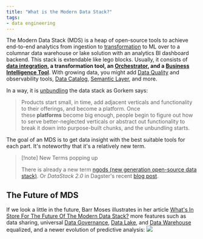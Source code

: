 ```yaml
---
title: "What is the Modern Data Stack?"
tags:
- data engineering
---
```

The Modern Data Stack (MDS) is a heap of open-source tools to achieve end-to-end analytics from ingestion to [transformation](term/data%20transformation.md) to ML over to a columnar data warehouse or lake solution with an analytics BI dashboard backend. This stack is extendable like lego blocks. Usually, it consists of **[data integration](term/data%20integration.md), a transformation tool, an [Orchestrator](term/data%20orchestrator.md), and a [Business Intelligence Tool](term/business%20intelligence%20tools.md)**. With growing data, you might add [Data Quality](term/data%20quality.md) and observability tools, [Data Catalog](term/data%20catalog.md), [Semantic Layer](term/semantic%20layer.md), and more.

In a way, it is [unbundling](https://blog.fal.ai/the-unbundling-of-airflow-2/) the data stack as Gorkem says:
> Products start small, in time, add adjacent verticals and functionality to their offerings, and become a platform. Once these **platforms** become big enough, people begin to figure out how to serve better-neglected verticals or abstract out functionality to break it down into purpose-built chunks, and the unbundling starts.

The goal of an MDS is to get data insight with the best suitable tools for each part. It's noteworthy that it's a relatively new term.

> [!note] New Terms popping up
>
> There is already a new term [ngods (new generation open-source data stack)](https://blog.devgenius.io/modern-data-stack-demo-5d75dcdfba50). Or *DataStack 2.0* in Dagster's recent [blog post](https://dagster.io/blog/evolution-iq-case-study).

## The Future of MDS
If we look a little in the future, Barr Moses illustrates in her article [What's In Store For The Future Of The Modern Data Stack?](https://www.montecarlodata.com/blog-the-future-of-the-modern-data-stack/) more features such as data sharing, universal [Data Governance](term/data%20governance.md), [Data Lake](Data%20Lake.md), and [Data Warehouse](Data%20Warehouse.md) equalized, and a newer evolution of predictive analysis:
![](images/future-modern-data-stack.png)
